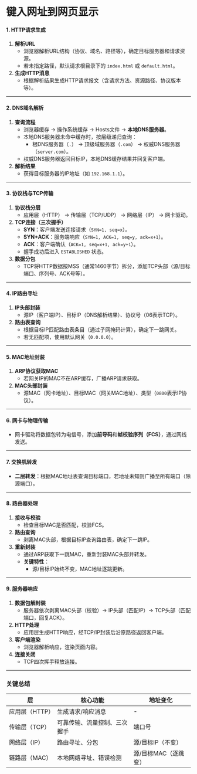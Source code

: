 

# **键入网址到网页显示**
#### **1. HTTP请求生成**
1. **解析URL**  
   - 浏览器解析URL结构（协议、域名、路径等），确定目标服务器和请求资源。  
   - 若未指定路径，默认请求根目录下的 `index.html` 或 `default.html`。  
2. **生成HTTP消息**  
   - 根据解析结果生成HTTP请求报文（含请求方法、资源路径、协议版本等）。

---

#### **2. DNS域名解析**
1. **查询流程**  
   - 浏览器缓存 → 操作系统缓存 → Hosts文件 → **本地DNS服务器**。  
   - 本地DNS服务器未命中缓存时，按层级递归查询：  
     - 根DNS服务器（`.`） → 顶级域服务器（`.com`） → 权威DNS服务器（`server.com`）。  
   - 权威DNS服务器返回目标IP，本地DNS缓存结果并回复客户端。  
2. **解析结果**  
   - 获得目标服务器的IP地址（如 `192.168.1.1`）。

---

#### **3. 协议栈与TCP传输**
1. **协议栈分层**  
   - 应用层（HTTP） → 传输层（TCP/UDP） → 网络层（IP） → 网卡驱动。  
2. **TCP连接（三次握手）**  
   - **SYN**：客户端发送连接请求（`SYN=1, seq=x`）。  
   - **SYN+ACK**：服务端响应（`SYN=1, ACK=1, seq=y, ack=x+1`）。  
   - **ACK**：客户端确认（`ACK=1, seq=x+1, ack=y+1`）。  
   - 握手成功后进入 `ESTABLISHED` 状态。  
3. **数据分包**  
   - TCP将HTTP数据按MSS（通常1460字节）拆分，添加TCP头部（源/目标端口、序列号、ACK号等）。

---

#### **4. IP路由寻址**
1. **IP头部封装**  
   - 源IP（客户端IP）、目标IP（DNS解析结果）、协议号（06表示TCP）。  
2. **路由表查询**  
   - 根据目标IP匹配路由表条目（通过子网掩码计算），确定下一跳网关。  
   - 若无匹配项，使用默认网关（`0.0.0.0`）。

---

#### **5. MAC地址封装**
1. **ARP协议获取MAC**  
   - 若网关IP的MAC不在ARP缓存，广播ARP请求获取。  
2. **MAC头部封装**  
   - 源MAC（网卡地址）、目标MAC（网关MAC地址）、类型（`0800`表示IP协议）。

---

#### **6. 网卡与物理传输**
- 网卡驱动将数据包转为电信号，添加**前导码**和**帧校验序列（FCS）**，通过网线发送。

---

#### **7. 交换机转发**
- **二层转发**：根据MAC地址表查询目标端口，若地址未知则广播至所有端口（除源端口）。

---

#### **8. 路由器处理**
1. **接收与校验**  
   - 检查目标MAC是否匹配，校验FCS。  
2. **路由查询**  
   - 剥离MAC头部，根据目标IP查询路由表，确定下一跳IP。  
3. **重新封装**  
   - 通过ARP获取下一跳MAC，重新封装MAC头部并转发。  
   - **关键特性**：  
     - 源/目标IP始终不变，MAC地址逐跳更新。  

---

#### **9. 服务器响应**
1. **数据包解封装**  
   - 服务器依次剥离MAC头部（校验）→ IP头部（匹配IP）→ TCP头部（匹配端口，回复ACK）。  
2. **HTTP处理**  
   - 应用层生成HTTP响应，经TCP/IP封装后沿原路径返回客户端。  
3. **客户端渲染**  
   - 浏览器解析响应，渲染页面内容。  
4. **连接关闭**  
   - TCP四次挥手释放连接。

---

### **关键总结**
| **层**        | **核心功能**                     | **地址变化**         |
|---------------|----------------------------------|---------------------|
| 应用层（HTTP）| 生成请求/响应消息                | -                   |
| 传输层（TCP） | 可靠传输、流量控制、三次握手     | 端口号              |
| 网络层（IP）  | 路由寻址、分包                   | 源/目标IP（不变）   |
| 链路层（MAC） | 本地网络寻址、错误检测           | 源/目标MAC（逐跳变）|

